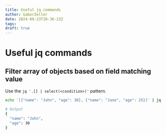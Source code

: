 ```yaml
---
title: Useful jq commands
author: GaborZeller
date: 2024-09-23T20-36-23Z
tags:
draft: true
---
```


# Useful jq commands

## Filter array of objects based on field matching value

Use the `jq '.[] | select(<condition>)'` pattern.

```sh
echo '[{"name": "John", "age": 30}, {"name": "Jane", "age": 25}]' | jq '.[] | select(.name == "John")'
```

```sh
# Output
{
  "name": "John",
  "age": 30
}

```
